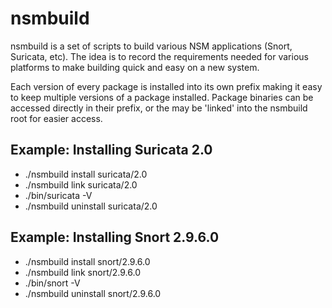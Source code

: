 # nsmbuild

nsmbuild is a set of scripts to build various NSM applications (Snort,
Suricata, etc).  The idea is to record the requirements needed for
various platforms to make building quick and easy on a new system.

Each version of every package is installed into its own prefix making
it easy to keep multiple versions of a package installed. Package
binaries can be accessed directly in their prefix, or the may be
'linked' into the nsmbuild root for easier access.

## Example: Installing Suricata 2.0

* ./nsmbuild install suricata/2.0
* ./nsmbuild link suricata/2.0
* ./bin/suricata -V
* ./nsmbuild uninstall suricata/2.0

## Example: Installing Snort 2.9.6.0

* ./nsmbuild install snort/2.9.6.0
* ./nsmbuild link snort/2.9.6.0
* ./bin/snort -V
* ./nsmbuild uninstall snort/2.9.6.0
